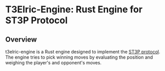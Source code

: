# T3Elric-Engine: Rust Engine for ST3P Protocol

## Overview

t3elric-engine is a Rust engine designed to implement the [ST3P protocol](https://gist.github.com/artfuldev/47ef277cf4bbbfdf0eed4750b8821c8c). The engine tries to pick winning moves by evaluating the position and weighing the player's and opponent's moves.

